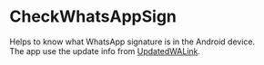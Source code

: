 # CheckWhatsAppSign
Helps to know what WhatsApp signature is in the Android device.
<br/>
The app use the update info from [UpdatedWALink](https://github.com/ZeANi-SHILIX/UpdatedWALink).

